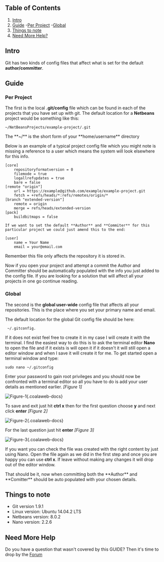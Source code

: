 ## Table of Contents

1.  [Intro](#intro)
2.  [Guide](#guide)
        -[Per Project](#project)
        -[Global](#global)
5.  [Things to note](#notes)
6.  [Need More Help?](#more-help)

## <a name="intro"></a>Intro

Git has two kinds of config files that affect what is set for the default **author/committer**.

## <a name="guide"></a>Guide

### <a name="project"></a>Per Project

The first is the local **.git/config** file which can be found in each of the projects that you have set up with git. The default location for a **Netbeans** project would be something like this:

    ~/NetBeansProjects/example-project/.git

<div class="uk-alert">The **~/** is the short form of your **home/username** directory</div>


Below is an example of a  typical project config file which you might note is missing a reference to a user which means the system will look elsewhere for this info.

    [core]
        repositoryformatversion = 0
        filemode = true
        logallrefupdates = true
        bare = false
    [remote "origin"]
        url = https://example@github.com/example/example-project.git
        fetch = +refs/heads/*:refs/remotes/origin/*
    [branch "extended-version"]
        remote = origin
        merge = refs/heads/extended-version
    [pack]
        buildbitmaps = false

    If we want to set the default **Author** and **Commiter** for this particular project we could just amend this to the end:

    [user]
        name = Your Name
        email = your@email.com

<div class="uk-alert">Remember this file only affects the repository it is stored in.</div>


Now if you open your project and attempt a commit the Author and Committer should be automatically populated with the info you just added to the config file. If you are looking for a solution that will affect all your projects in one go continue reading.

### <a name="global"></a>Global

The second is the **global user-wide** config file that affects all your repositories. This is the place where you set your primary name and email. 

The default location for the global Git config file should be here:

     ~/.gitconfig. 

If it does not exist feel free to create it in my case I will create it with the terminal. I find the easiest way to do this is to ask the terminal editor **Nano** to open the file and if it exists is will open it if it doesn't it will still open a editor window and when I save it will create it for me. To get started open a terminal window and type:

    sudo nano ~/.gitconfig


Enter your password to gain root privileges and you should now be confronted with a terminal editor so all you have to do is add your user details as mentioned earlier. *\[Figure 1\]*

![Figure-1](http://cdn.coalaweb.com/images/docs/git/default-git-user/default-git-user-2.png "Figure-1"){.coalaweb-docs}

To save and exit just hit **ctrl x** then for the first question choose **y** and next click **enter** *\[Figure 2\]*

![Figure-2](http://cdn.coalaweb.com/images/docs/git/default-git-user/default-git-user-3.png "Figure-2"){.coalaweb-docs}

For the last question just hit **enter** *\[Figure 3\]*

![Figure-3](http://cdn.coalaweb.com/images/docs/git/default-git-user/default-git-user-4.png "Figure-3"){.coalaweb-docs}

If you want you can check the file was created with the right content by just using Nano. Open the file again as we did in the first step and once you are happy you can use **ctrl x**. If leave without making any changes it will drop out of the editor window.

<div class="uk-alert">That should be it, now when committing both the **Author** and **Comitter** should be auto populated with your chosen details.</div>

## Things to note

-   Git version 1.9.1
-   Linux version: Ubuntu 14.04.2 LTS
-   Netbeans version: 8.0.2
-   Nano version: 2.2.6

## <a name="more-help"></a>Need More Help

<div class="uk-alert">Do you have a question that wasn't covered by this GUIDE? Then it's time to drop by the <a href="http://coalaweb.com/forum/index" target="_self">Forum</a></div>